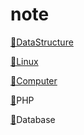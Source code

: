 # note

[🔗DataStructure](https://github.com/wifidu/note/blob/master/DataStructure.md)

[🔗Linux](https://github.com/wifidu/note/blob/master/Linux.md)

[🔗Computer](https://github.com/wifidu/note/blob/master/Computer.md)

[🔗](./PHP.md)PHP

[🔗](./Database.md)Database

